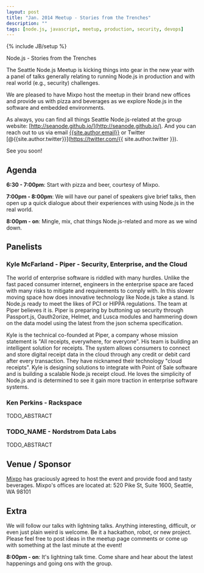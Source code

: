 ```yaml
---
layout: post
title: "Jan. 2014 Meetup - Stories from the Trenches"
description: ""
tags: [node.js, javascript, meetup, production, security, devops]
---
```

{% include JB/setup %}

Node.js - Stories from the Trenches

The Seattle Node.js Meetup is kicking things into gear in the new year with a panel of talks generally relating to running Node.js in production and with real world (e.g., security) challenges.

We are pleased to have Mixpo host the meetup in their brand new offices and provide us with pizza and beverages as we explore Node.js in the software and embedded environments.

As always, you can find all things Seattle Node.js-related at the group website:
[http://seanode.github.io/](http://seanode.github.io/). And you can reach out
to us via email [{{site.author.email}}](mailto:{{site.author.email}}) or Twitter
[@{{site.author.twitter}}](https://twitter.com/{{ site.author.twitter }}).

See you soon!

## Agenda

**6:30 - 7:00pm**: Start with pizza and beer, courtesy of Mixpo.

**7:00pm - 8:00pm**: We will have our panel of speakers give brief talks, then
open up a quick dialogue about their experiences with using Node.js in the
real world.

**8:00pm - on**: Mingle, mix, chat things Node.js-related and more as we wind
down.


<!-- more start -->

## Panelists

### Kyle McFarland - Piper - Security, Enterprise, and the Cloud

The world of enterprise software is riddled with many hurdles. Unlike the fast paced consumer internet, engineers in the enterprise space are faced with many risks to mitigate and requirements to comply with. In this slower moving space how does innovative technology like Node.js take a stand. Is Node.js ready to meet the likes of PCI or HIPPA regulations. The team at Piper believes it is. Piper is preparing by buttoning up security through Passport.js, Oauth2orize, Helmet, and Lusca modules and hammering down on the data model using the latest from the json schema specification.

Kyle is the technical co-founded at Piper, a company whose mission statement is "All receipts, everywhere, for everyone". His team is building an intelligent solution for receipts. The system allows consumers to connect and store digital receipt data in the cloud through any credit or debit card after every transaction. They have nicknamed their technology "cloud receipts". Kyle is designing solutions to integrate with Point of Sale software and is building a scalable Node.js receipt cloud. He loves the simplicity of Node.js and is determined to see it gain more traction in enterprise software systems.


### Ken Perkins - Rackspace

TODO_ABSTRACT

### TODO_NAME - Nordstrom Data Labs

TODO_ABSTRACT

## Venue / Sponsor

[Mixpo](http://mixpo.com/) has graciously agreed to host the event and
provide food and tasty beverages. Mixpo's offices are located at: 520 Pike St, Suite 1600, Seattle, WA 98101











## Extra

We will follow our talks with lightning talks. Anything interesting, difficult, or even just plain weird is welcome. Be it a hackathon, robot, or new project. Please feel free to post ideas in the meetup page comments or come up with something at the last minute at the event!


**8:00pm - on**: It's lightning talk time. Come share and hear about the latest
happenings and going ons with the group.

<!-- more end -->
